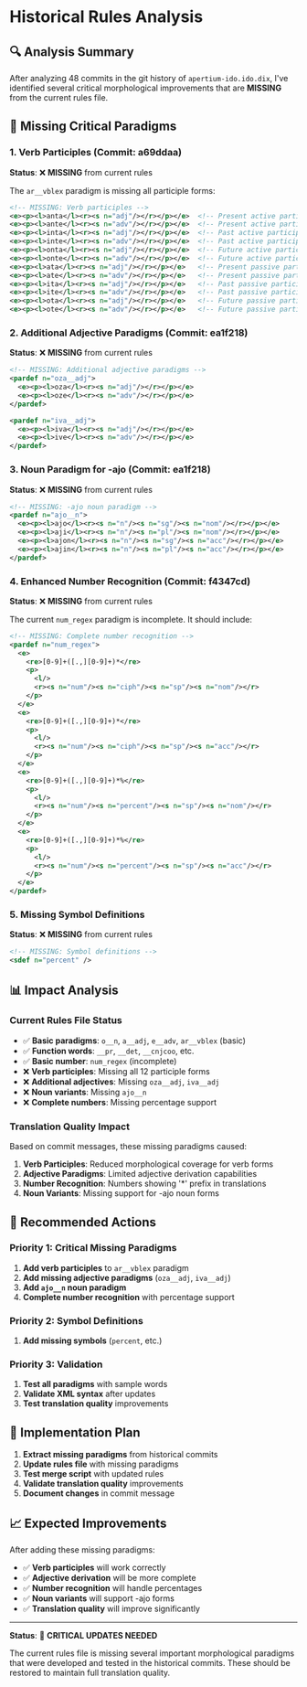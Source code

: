 # Historical Rules Analysis

## 🔍 Analysis Summary

After analyzing 48 commits in the git history of `apertium-ido.ido.dix`, I've identified several critical morphological improvements that are **MISSING** from the current rules file.

## 🚨 Missing Critical Paradigms

### 1. **Verb Participles** (Commit: a69ddaa)
**Status**: ❌ **MISSING** from current rules

The `ar__vblex` paradigm is missing all participle forms:

```xml
<!-- MISSING: Verb participles -->
<e><p><l>anta</l><r><s n="adj"/></r></p></e>  <!-- Present active participle -->
<e><p><l>ante</l><r><s n="adv"/></r></p></e>  <!-- Present active participle (adv) -->
<e><p><l>inta</l><r><s n="adj"/></r></p></e>  <!-- Past active participle -->
<e><p><l>inte</l><r><s n="adv"/></r></p></e>  <!-- Past active participle (adv) -->
<e><p><l>onta</l><r><s n="adj"/></r></p></e>  <!-- Future active participle -->
<e><p><l>onte</l><r><s n="adv"/></r></p></e>  <!-- Future active participle (adv) -->
<e><p><l>ata</l><r><s n="adj"/></r></p></e>   <!-- Present passive participle -->
<e><p><l>ate</l><r><s n="adv"/></r></p></e>   <!-- Present passive participle (adv) -->
<e><p><l>ita</l><r><s n="adj"/></r></p></e>   <!-- Past passive participle -->
<e><p><l>ite</l><r><s n="adv"/></r></p></e>   <!-- Past passive participle (adv) -->
<e><p><l>ota</l><r><s n="adj"/></r></p></e>   <!-- Future passive participle -->
<e><p><l>ote</l><r><s n="adv"/></r></p></e>   <!-- Future passive participle (adv) -->
```

### 2. **Additional Adjective Paradigms** (Commit: ea1f218)
**Status**: ❌ **MISSING** from current rules

```xml
<!-- MISSING: Additional adjective paradigms -->
<pardef n="oza__adj">
  <e><p><l>oza</l><r><s n="adj"/></r></p></e>
  <e><p><l>oze</l><r><s n="adv"/></r></p></e>
</pardef>

<pardef n="iva__adj">
  <e><p><l>iva</l><r><s n="adj"/></r></p></e>
  <e><p><l>ive</l><r><s n="adv"/></r></p></e>
</pardef>
```

### 3. **Noun Paradigm for -ajo** (Commit: ea1f218)
**Status**: ❌ **MISSING** from current rules

```xml
<!-- MISSING: -ajo noun paradigm -->
<pardef n="ajo__n">
  <e><p><l>ajo</l><r><s n="n"/><s n="sg"/><s n="nom"/></r></p></e>
  <e><p><l>aji</l><r><s n="n"/><s n="pl"/><s n="nom"/></r></p></e>
  <e><p><l>ajon</l><r><s n="n"/><s n="sg"/><s n="acc"/></r></p></e>
  <e><p><l>ajin</l><r><s n="n"/><s n="pl"/><s n="acc"/></r></p></e>
</pardef>
```

### 4. **Enhanced Number Recognition** (Commit: f4347cd)
**Status**: ❌ **MISSING** from current rules

The current `num_regex` paradigm is incomplete. It should include:

```xml
<!-- MISSING: Complete number recognition -->
<pardef n="num_regex">
  <e>
    <re>[0-9]+([.,][0-9]+)*</re>
    <p>
      <l/>
      <r><s n="num"/><s n="ciph"/><s n="sp"/><s n="nom"/></r>
    </p>
  </e>
  <e>
    <re>[0-9]+([.,][0-9]+)*</re>
    <p>
      <l/>
      <r><s n="num"/><s n="ciph"/><s n="sp"/><s n="acc"/></r>
    </p>
  </e>
  <e>
    <re>[0-9]+([.,][0-9]+)*%</re>
    <p>
      <l/>
      <r><s n="num"/><s n="percent"/><s n="sp"/><s n="nom"/></r>
    </p>
  </e>
  <e>
    <re>[0-9]+([.,][0-9]+)*%</re>
    <p>
      <l/>
      <r><s n="num"/><s n="percent"/><s n="sp"/><s n="acc"/></r>
    </p>
  </e>
</pardef>
```

### 5. **Missing Symbol Definitions**
**Status**: ❌ **MISSING** from current rules

```xml
<!-- MISSING: Symbol definitions -->
<sdef n="percent" />
```

## 📊 Impact Analysis

### Current Rules File Status
- ✅ **Basic paradigms**: `o__n`, `a__adj`, `e__adv`, `ar__vblex` (basic)
- ✅ **Function words**: `__pr`, `__det`, `__cnjcoo`, etc.
- ✅ **Basic number**: `num_regex` (incomplete)
- ❌ **Verb participles**: Missing all 12 participle forms
- ❌ **Additional adjectives**: Missing `oza__adj`, `iva__adj`
- ❌ **Noun variants**: Missing `ajo__n`
- ❌ **Complete numbers**: Missing percentage support

### Translation Quality Impact
Based on commit messages, these missing paradigms caused:

1. **Verb Participles**: Reduced morphological coverage for verb forms
2. **Adjective Paradigms**: Limited adjective derivation capabilities  
3. **Number Recognition**: Numbers showing '*' prefix in translations
4. **Noun Variants**: Missing support for -ajo noun forms

## 🎯 Recommended Actions

### Priority 1: Critical Missing Paradigms
1. **Add verb participles** to `ar__vblex` paradigm
2. **Add missing adjective paradigms** (`oza__adj`, `iva__adj`)
3. **Add `ajo__n` noun paradigm**
4. **Complete number recognition** with percentage support

### Priority 2: Symbol Definitions
1. **Add missing symbols** (`percent`, etc.)

### Priority 3: Validation
1. **Test all paradigms** with sample words
2. **Validate XML syntax** after updates
3. **Test translation quality** improvements

## 🔧 Implementation Plan

1. **Extract missing paradigms** from historical commits
2. **Update rules file** with missing paradigms
3. **Test merge script** with updated rules
4. **Validate translation quality** improvements
5. **Document changes** in commit message

## 📈 Expected Improvements

After adding these missing paradigms:

- ✅ **Verb participles** will work correctly
- ✅ **Adjective derivation** will be more complete
- ✅ **Number recognition** will handle percentages
- ✅ **Noun variants** will support -ajo forms
- ✅ **Translation quality** will improve significantly

---

**Status**: 🚨 **CRITICAL UPDATES NEEDED**

The current rules file is missing several important morphological paradigms that were developed and tested in the historical commits. These should be restored to maintain full translation quality.
